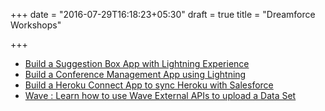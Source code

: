 +++
date = "2016-07-29T16:18:23+05:30"
draft = true
title = "Dreamforce Workshops"

+++

* [Build a Suggestion Box App with Lightning Experience](/workshop/suggestion-box)
* [Build a Conference Management App using Lightning](/workshop/conference-mgmt)
* [Build a Heroku Connect App to sync Heroku with Salesforce](/workshop/pythonapp)
* [Wave : Learn how to use Wave External APIs to upload a Data Set](/workshop/wave-apis)





